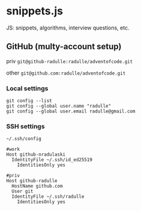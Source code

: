 # snippets.js
JS: snippets, algorithms, interview questions, etc.

## GitHub (multy-account setup)
priv `git@github-radulle:radulle/adventofcode.git`

other `git@github.com:radulle/adventofcode.git`

### Local settings
```
git config --list
git config --global user.name "radulle"
git config --global user.email radulle@gmail.com
```
### SSH settings
`~/.ssh/config`
```
#work
Host github-nradulaski
  IdentityFile ~/.ssh/id_ed25519
    IdentitiesOnly yes

#priv
Host github-radulle
  HostName github.com
  User git
  IdentityFile ~/.ssh/radulle
    IdentitiesOnly yes
```
